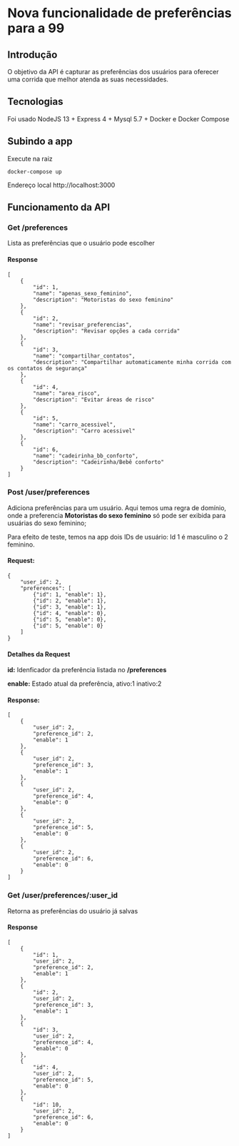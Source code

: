 # Nova funcionalidade de preferências para a 99

## Introdução

O objetivo da API é capturar as preferências dos usuários para oferecer uma corrida que melhor atenda as suas necessidades.

## Tecnologias

Foi usado NodeJS 13 + Express 4 + Mysql 5.7 + Docker e Docker Compose

## Subindo a app

Execute na raiz
````
docker-compose up
````

Endereço local http://localhost:3000


## Funcionamento da API

### Get /preferences
Lista as preferências que o usuário pode escolher

#### Response
````
[
    {
        "id": 1,
        "name": "apenas_sexo_feminino",
        "description": "Motoristas do sexo feminino"
    },
    {
        "id": 2,
        "name": "revisar_preferencias",
        "description": "Revisar opções a cada corrida"
    },
    {
        "id": 3,
        "name": "compartilhar_contatos",
        "description": "Compartilhar automaticamente minha corrida com os contatos de segurança"
    },
    {
        "id": 4,
        "name": "area_risco",
        "description": "Evitar áreas de risco"
    },
    {
        "id": 5,
        "name": "carro_acessivel",
        "description": "Carro acessivel"
    },
    {
        "id": 6,
        "name": "cadeirinha_bb_conforto",
        "description": "Cadeirinha/Bebê conforto"
    }
]
````

### Post /user/preferences

Adiciona preferências para um usuário. Aqui temos uma regra de domínio, onde a preferencia **Motoristas do sexo feminino** só pode ser exibida para
usuárias do sexo feminino;

Para efeito de teste, temos na app dois IDs de usuário: Id 1 é masculino o 2 feminino.

#### Request:
`````
{	
	"user_id": 2,
	"preferences": [
		{"id": 1, "enable": 1},
		{"id": 2, "enable": 1},
		{"id": 3, "enable": 1},
		{"id": 4, "enable": 0},
		{"id": 5, "enable": 0},
		{"id": 5, "enable": 0}
	]
}
`````
#### Detalhes da Request
**id:** Idenficador da preferência listada no **/preferences**

**enable:** Estado atual da preferência, ativo:1 inativo:2


#### Response:

`````
[
    {
        "user_id": 2,
        "preference_id": 2,
        "enable": 1
    },
    {
        "user_id": 2,
        "preference_id": 3,
        "enable": 1
    },
    {
        "user_id": 2,
        "preference_id": 4,
        "enable": 0
    },
    {
        "user_id": 2,
        "preference_id": 5,
        "enable": 0
    },
    {
        "user_id": 2,
        "preference_id": 6,
        "enable": 0
    }
]
`````

### Get /user/preferences/:user_id

Retorna as preferências do usuário já salvas

#### Response

`````
[
    {
        "id": 1,
        "user_id": 2,
        "preference_id": 2,
        "enable": 1
    },
    {
        "id": 2,
        "user_id": 2,
        "preference_id": 3,
        "enable": 1
    },
    {
        "id": 3,
        "user_id": 2,
        "preference_id": 4,
        "enable": 0
    },
    {
        "id": 4,
        "user_id": 2,
        "preference_id": 5,
        "enable": 0
    },
    {
        "id": 10,
        "user_id": 2,
        "preference_id": 6,
        "enable": 0
    }
]
`````


